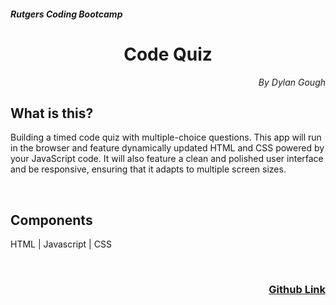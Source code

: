 <h5>Rutgers Coding Bootcamp</h5>
<h1 align="center">Code Quiz</h1>

<p align="right" style="font-style: italic;">By Dylan Gough</p>

<h2>What is this?</h2>

Building a timed code quiz with multiple-choice questions. This app will run in the browser and feature dynamically updated HTML and CSS powered by your JavaScript code. It will also feature a clean and polished user interface and be responsive, ensuring that it adapts to multiple screen sizes.

<br>


<h2>Components</h2>

HTML | Javascript | CSS

<br>

<h3 align="right"><a href="https://github.com/dylangough/Code-Quiz">Github Link</a></h3>
